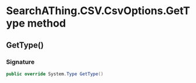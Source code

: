 # SearchAThing.CSV.CsvOptions.GetType method
## GetType()
### Signature
```csharp
public override System.Type GetType()
```
